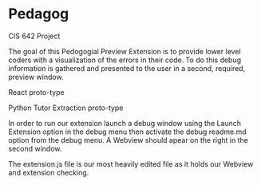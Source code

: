 # Pedagog
CIS 642 Project

The goal of this Pedogogial Preview Extension is to provide lower level coders with a
 visualization of the errors in their code. To do this debug information is gathered 
 and presented to the user in a second, required, preview window. 

React proto-type

Python Tutor Extraction proto-type

In order to run our extension launch a debug window using the Launch Extension option
 in the debug menu then activate the debug readme.md option from the debug menu. A 
 Webview should apear on the right in the second window. 

The extension.js file is our most heavily edited file as it holds our Webview and extension checking.